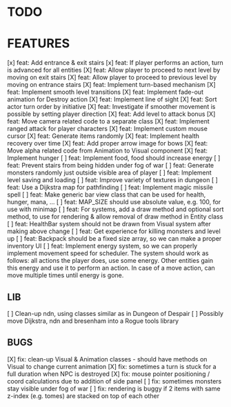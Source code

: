 # TODO

# FEATURES

[x] feat: Add entrance & exit stairs
[x] feat: If player performs an action, turn is advanced for all entities
[X] feat: Allow player to proceed to next level by moving on exit stairs
[X] feat: Allow player to proceed to previous level by moving on entrance stairs
[X] feat: Implement turn-based mechanism
[X] feat: Implement smooth level transitions
[X] feat: Implement fade-out animation for Destroy action
[X] feat: Implement line of sight
[X] feat: Sort actor turn order by initiative
[X] feat: Investigate if smoother movement is possible by setting player direction
[X] feat: Add level to attack bonus
[X] feat: Move camera related code to a separate class
[X] feat: Implement ranged attack for player characters
[X] feat: Implement custom mouse cursor
[X] feat: Generate items randomly 
[X] feat: Implement health recovery over time
[X] feat: Add proper arrow image for bows 
[X] feat: Move alpha related code from Animation to Visual component
[X] feat: Implement hunger
[ ] feat: Implement food, food should increase energy
[ ] feat: Prevent stairs from being hidden under fog of war
[ ] feat: Generate monsters randomly just outside visible area of player
[ ] feat: Implement level saving and loading
[ ] feat: Improve variety of textures in dungeon
[ ] feat: Use a Dijkstra map for pathfinding
[ ] feat: Implement magic missile spell
[ ] feat: Make generic bar view class that can be used for health, hunger, mana, ...
[ ] feat: MAP_SIZE should use absolute value, e.g. 100, for use with minimap
[ ] feat: For systems, add a draw method and optional sort method, to use for rendering & allow removal of draw method in Entity class
[ ] feat: HealthBar system should not be drawn from Visual system after making above change
[ ] feat: Get experience for killing monsters and level up
[ ] feat: Backpack should be a fixed size array, so we can make a proper inventory UI
[ ] feat: Implement energy system, so we can properly implement movement speed for scheduler. The system should work as follows: all actions the player does, use some energy. Other entities gain this energy and use it to perform an action. In case of a move action, can move multiple times until energy is gone.  

## LIB

[ ] Clean-up ndn, using classes similar as in Dungeon of Despair
[ ] Possibly move Dijkstra, ndn and bresenham into a Rogue tools library

## BUGS 

[X] fix: clean-up Visual & Animation classes - should have methods on Visual to change current animation
[X] fix: sometimes a turn is stuck for a full duration when NPC is destroyed
[X] fix: mouse pointer positioning / coord calculations due to addition of side panel
[ ] fix: sometimes monsters stay visible under fog of war
[ ] fix: rendering is buggy if 2 items with same z-index (e.g. tomes) are stacked on top of each other
